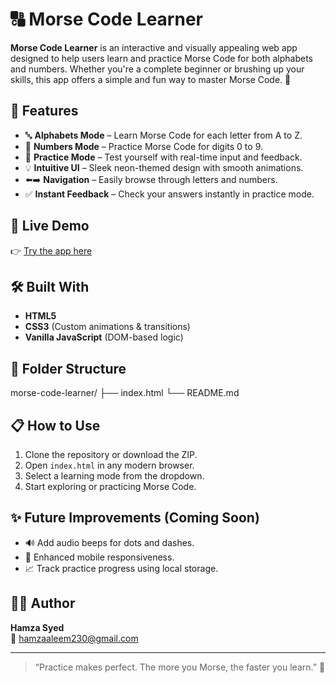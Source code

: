# 🔠 Morse Code Learner

**Morse Code Learner** is an interactive and visually appealing web app designed to help users learn and practice Morse Code for both alphabets and numbers. Whether you're a complete beginner or brushing up your skills, this app offers a simple and fun way to master Morse Code. 🚀

## 🌟 Features

- 🔤 **Alphabets Mode** – Learn Morse Code for each letter from A to Z.
- 🔢 **Numbers Mode** – Practice Morse Code for digits 0 to 9.
- 🧠 **Practice Mode** – Test yourself with real-time input and feedback.
- 💡 **Intuitive UI** – Sleek neon-themed design with smooth animations.
- ⬅️➡️ **Navigation** – Easily browse through letters and numbers.
- ✅ **Instant Feedback** – Check your answers instantly in practice mode.

## 🔗 Live Demo

👉 [Try the app here](https://morse-code-learner.vercel.app/)

## 🛠️ Built With

- **HTML5**
- **CSS3** (Custom animations & transitions)
- **Vanilla JavaScript** (DOM-based logic)

## 📂 Folder Structure

morse-code-learner/
├── index.html
└── README.md


## 📋 How to Use

1. Clone the repository or download the ZIP.
2. Open `index.html` in any modern browser.
3. Select a learning mode from the dropdown.
4. Start exploring or practicing Morse Code.

## ✨ Future Improvements (Coming Soon)

- 🔊 Add audio beeps for dots and dashes.
- 📱 Enhanced mobile responsiveness.
- 📈 Track practice progress using local storage.

## 👨‍💻 Author

**Hamza Syed**  
📧 hamzaaleem230@gmail.com

---

> “Practice makes perfect. The more you Morse, the faster you learn.” 🚨
